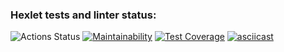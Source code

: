 ### Hexlet tests and linter status:
![Actions Status](https://github.com/SpaceJumperdono/java-project-71/workflows/hexlet-check/badge.svg)
[![Maintainability](https://api.codeclimate.com/v1/badges/155e6982b54eaeb51eb0/maintainability)](https://codeclimate.com/github/SpaceJumperdono/java-project-71/maintainability)
[![Test Coverage](https://api.codeclimate.com/v1/badges/155e6982b54eaeb51eb0/test_coverage)](https://codeclimate.com/github/SpaceJumperdono/java-project-71/test_coverage)
[![asciicast](https://asciinema.org/a/596773.svg)](https://asciinema.org/a/596773)
